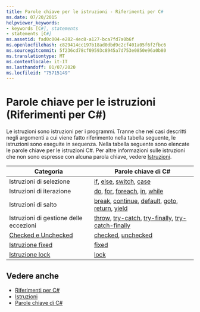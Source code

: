 ```yaml
---
title: Parole chiave per le istruzioni - Riferimenti per C#
ms.date: 07/20/2015
helpviewer_keywords:
- keywords [C#], statements
- statements [C#]
ms.assetid: fad0c004-e282-4ec8-a127-bca7fd7a0b6f
ms.openlocfilehash: c829414cc197b18ad0dbd9c2cf401a05f6f2fbc6
ms.sourcegitcommit: 5f236cd78cf09593c8945a7d753e0850e96a0b80
ms.translationtype: MT
ms.contentlocale: it-IT
ms.lasthandoff: 01/07/2020
ms.locfileid: "75715149"
---
```

# <a name="statement-keywords-c-reference"></a>Parole chiave per le istruzioni (Riferimenti per C#)

Le istruzioni sono istruzioni per i programmi. Tranne che nei casi descritti negli argomenti a cui viene fatto riferimento nella tabella seguente, le istruzioni sono eseguite in sequenza. Nella tabella seguente sono elencate le parole chiave per le istruzioni C#. Per altre informazioni sulle istruzioni che non sono espresse con alcuna parola chiave, vedere [Istruzioni](../../programming-guide/statements-expressions-operators/statements.md).

|Categoria|Parole chiave di C#|
|--------------|------------------|
|Istruzioni di selezione|[if](if-else.md), [else](if-else.md), [switch](switch.md), [case](switch.md)|
|Istruzioni di iterazione|[do](do.md), [for](for.md), [foreach](foreach-in.md), [in](foreach-in.md), [while](while.md)|
|Istruzioni di salto|[break](break.md), [continue](continue.md), [default](switch.md), [goto](goto.md), [return](return.md), [yield](yield.md)|
|Istruzioni di gestione delle eccezioni|[throw](throw.md), [try-catch](try-catch.md), [try-finally](try-finally.md), [try-catch-finally](try-catch-finally.md)|
|[Checked e Unchecked](checked-and-unchecked.md)|[checked](checked.md), [unchecked](unchecked.md)|
[Istruzione fixed](fixed-statement.md)|[fixed](fixed-statement.md)|
|[Istruzione lock](lock-statement.md)|[lock](lock-statement.md)|

## <a name="see-also"></a>Vedere anche

- [Riferimenti per C#](../index.md)
- [Istruzioni](../../programming-guide/statements-expressions-operators/statements.md)
- [Parole chiave di C#](index.md)
